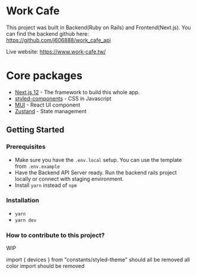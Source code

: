 # Work Cafe

This project was built in Backend(Ruby on Rails) and Frontend(Next.js).
You can find the backend github here: https://github.com/j606888/work_cafe_api

Live website: https://www.work-cafe.tw/

# Core packages
* [Next.js 12](https://nextjs.org/) - The framework to build this whole app.
* [styled-components](https://styled-components.com/) - CSS in Javascript
* [MUI](https://mui.com/) - React UI component
* [Zustand](https://github.com/pmndrs/zustand) - State management

## Getting Started

### Prerequisites

* Make sure you have the `.env.local` setup. You can use the template from `.env.example`
* Have the Backend API Server ready. Run the backend rails project locally or connect with staging environment.
* Install `yarn` instead of `npm`

### Installation

* `yarn`
* `yarn dev`

### How to contribute to this project?

WIP


import { devices } from "constants/styled-theme" should all be removed
all color import should be removed
